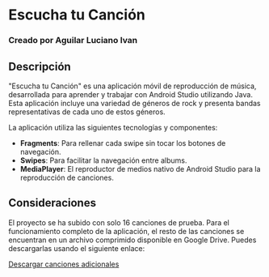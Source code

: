 # Escucha tu Canción

### Creado por Aguilar Luciano Ivan

## Descripción

"Escucha tu Canción" es una aplicación móvil de reproducción de música, desarrollada para aprender y trabajar con Android Studio utilizando Java. Esta aplicación incluye una variedad de géneros de rock y presenta bandas representativas de cada uno de estos géneros.

La aplicación utiliza las siguientes tecnologías y componentes:
- **Fragments**: Para rellenar cada swipe sin tocar los botones de navegación.
- **Swipes**: Para facilitar la navegación entre albums.
- **MediaPlayer**: El reproductor de medios nativo de Android Studio para la reproducción de canciones.

## Consideraciones

El proyecto se ha subido con solo 16 canciones de prueba. Para el funcionamiento completo de la aplicación, el resto de las canciones se encuentran en un archivo comprimido disponible en Google Drive. Puedes descargarlas usando el siguiente enlace:

[Descargar canciones adicionales](https://drive.google.com/file/d/1AcRMt-GDy9nybgq8kpmYGz0bsg88_0Za/view?usp=sharing)
